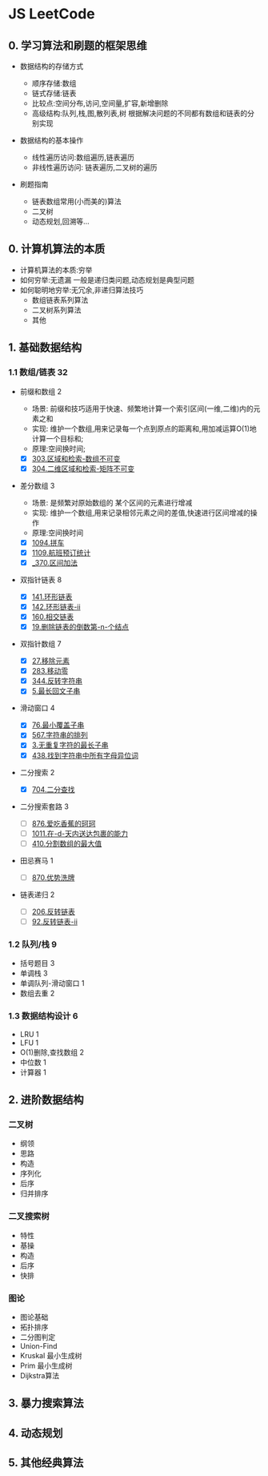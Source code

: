 # JS LeetCode

## 0. 学习算法和刷题的框架思维

- 数据结构的存储方式
  - 顺序存储:数组
  - 链式存储:链表
  - 比较点:空间分布,访问,空间量,扩容,新增删除
  - 高级结构:队列,栈,图,散列表,树 根据解决问题的不同都有数组和链表的分别实现

- 数据结构的基本操作
  - 线性遍历访问:数组遍历,链表遍历
  - 非线性遍历访问: 链表遍历,二叉树的遍历

- 刷题指南
  - 链表数组常用(小而美的)算法
  - 二叉树
  - 动态规划,回溯等...

## 0. 计算机算法的本质

- 计算机算法的本质:穷举
- 如何穷举:无遗漏 一般是递归类问题,动态规划是典型问题
- 如何聪明地穷举:无冗余,非递归算法技巧
  - 数组链表系列算法
  - 二叉树系列算法
  - 其他

## 1. 基础数据结构

### 1.1 数组/链表 32

- 前缀和数组 2
  - 场景: 前缀和技巧适⽤于快速、频繁地计算⼀个索引区间(一维,二维)内的元素之和
  - 实现: 维护一个数组,用来记录每一个点到原点的距离和,用加减运算O(1)地计算一个目标和;
  - 原理:空间换时间;

  - [x] [303.区域和检索-数组不可变](./303.%E5%8C%BA%E5%9F%9F%E5%92%8C%E6%A3%80%E7%B4%A2-%E6%95%B0%E7%BB%84%E4%B8%8D%E5%8F%AF%E5%8F%98.js)
  - [x] [304.二维区域和检索-矩阵不可变](./304.%E4%BA%8C%E7%BB%B4%E5%8C%BA%E5%9F%9F%E5%92%8C%E6%A3%80%E7%B4%A2-%E7%9F%A9%E9%98%B5%E4%B8%8D%E5%8F%AF%E5%8F%98.js)
- 差分数组 3
  - 场景: 是频繁对原始数组的
某个区间的元素进⾏增减
  - 实现: 维护一个数组,用来记录相邻元素之间的差值,快速进⾏区间增减的操作
  - 原理:空间换时间
  - [x] [1094.拼车](./1094.%E6%8B%BC%E8%BD%A6.js)
  - [x] [1109.航班预订统计](./1109.%E8%88%AA%E7%8F%AD%E9%A2%84%E8%AE%A2%E7%BB%9F%E8%AE%A1.js)
  - [x] [_370.区间加法](./_370.%E5%8C%BA%E9%97%B4%E5%8A%A0%E6%B3%95.js)
- 双指针链表 8
  - [x] [141.环形链表](./141.%E7%8E%AF%E5%BD%A2%E9%93%BE%E8%A1%A8.js)
  - [x] [142.环形链表-ii](./142.%E7%8E%AF%E5%BD%A2%E9%93%BE%E8%A1%A8-ii.js)
  - [x] [160.相交链表](./160.%E7%9B%B8%E4%BA%A4%E9%93%BE%E8%A1%A8.js)
  - [x] [19.删除链表的倒数第-n-个结点](./19.%E5%88%A0%E9%99%A4%E9%93%BE%E8%A1%A8%E7%9A%84%E5%80%92%E6%95%B0%E7%AC%AC-n-%E4%B8%AA%E7%BB%93%E7%82%B9.js)
- 双指针数组 7
  - [x] [27.移除元素](./27.%E7%A7%BB%E9%99%A4%E5%85%83%E7%B4%A0.js)
  - [x] [283.移动零](./283.%E7%A7%BB%E5%8A%A8%E9%9B%B6.js)
  - [x] [344.反转字符串](./344.%E5%8F%8D%E8%BD%AC%E5%AD%97%E7%AC%A6%E4%B8%B2.js)
  - [x] [5.最长回文子串](./5.%E6%9C%80%E9%95%BF%E5%9B%9E%E6%96%87%E5%AD%90%E4%B8%B2.js)
- 滑动窗口 4
  - [x] [76.最小覆盖子串](./76.%E6%9C%80%E5%B0%8F%E8%A6%86%E7%9B%96%E5%AD%90%E4%B8%B2.js)
  - [x] [567.字符串的排列](./567.%E5%AD%97%E7%AC%A6%E4%B8%B2%E7%9A%84%E6%8E%92%E5%88%97.js)
  - [x] [3.无重复字符的最长子串](./3.%E6%97%A0%E9%87%8D%E5%A4%8D%E5%AD%97%E7%AC%A6%E7%9A%84%E6%9C%80%E9%95%BF%E5%AD%90%E4%B8%B2.js)
  - [x] [438.找到字符串中所有字母异位词](./438.%E6%89%BE%E5%88%B0%E5%AD%97%E7%AC%A6%E4%B8%B2%E4%B8%AD%E6%89%80%E6%9C%89%E5%AD%97%E6%AF%8D%E5%BC%82%E4%BD%8D%E8%AF%8D.js)
- 二分搜索 2
  - [x] [704.二分查找](./704.%E4%BA%8C%E5%88%86%E6%9F%A5%E6%89%BE.js)
- 二分搜索套路 3
  - [ ] [876.爱吃香蕉的珂珂](./875.%E7%88%B1%E5%90%83%E9%A6%99%E8%95%89%E7%9A%84%E7%8F%82%E7%8F%82.js)
  - [ ] [1011.在-d-天内送达包裹的能力](./1011.%E5%9C%A8-d-%E5%A4%A9%E5%86%85%E9%80%81%E8%BE%BE%E5%8C%85%E8%A3%B9%E7%9A%84%E8%83%BD%E5%8A%9B.js)
  - [ ] [410.分割数组的最大值](./410.%E5%88%86%E5%89%B2%E6%95%B0%E7%BB%84%E7%9A%84%E6%9C%80%E5%A4%A7%E5%80%BC.js)
  
- 田忌赛马 1
  - [ ] [870.优势洗牌](./870.%E4%BC%98%E5%8A%BF%E6%B4%97%E7%89%8C.js)
- 链表递归 2
  - [ ] [206.反转链表](./206.%E5%8F%8D%E8%BD%AC%E9%93%BE%E8%A1%A8.js)
  - [ ] [92.反转链表-ii](./92.%E5%8F%8D%E8%BD%AC%E9%93%BE%E8%A1%A8-ii.js)

### 1.2 队列/栈 9

- 括号题目 3
- 单调栈 3
- 单调队列-滑动窗口 1
- 数组去重 2

### 1.3 数据结构设计 6

- LRU 1
- LFU 1
- O(1)删除,查找数组 2
- 中位数 1
- 计算器 1

## 2. 进阶数据结构

### 二叉树

- 纲领
- 思路
- 构造
- 序列化
- 后序
- 归并排序

### 二叉搜索树

- 特性
- 基操
- 构造
- 后序
- 快排

### 图论

- 图论基础
- 拓扑排序
- 二分图判定
- Union-Find
- Kruskal 最小生成树
- Prim 最小生成树
- Dijkstra算法

## 3. 暴力搜索算法

## 4. 动态规划

## 5. 其他经典算法

